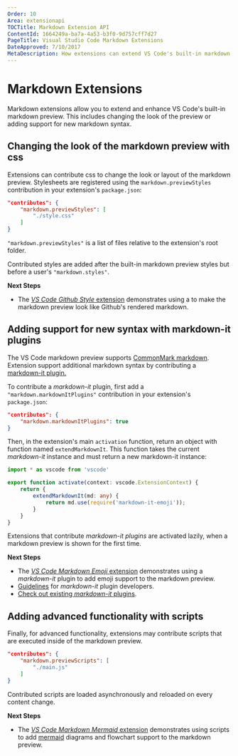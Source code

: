 ```yaml
---
Order: 10
Area: extensionapi
TOCTitle: Markdown Extension API
ContentId: 1664249a-ba7a-4a53-b3f0-9d757cff7d27
PageTitle: Visual Studio Code Markdown Extensions
DateApproved: 7/10/2017
MetaDescription: How extensions can extend VS Code's built-in markdown preview.
---
```


# Markdown Extensions

Markdown extensions allow you to extend and enhance VS Code's built-in markdown preview. This includes changing the look of the preview or adding support for new markdown syntax.

## Changing the look of the markdown preview with css
Extensions can contribute css to change the look or layout of the markdown preview. Stylesheets are registered using the `markdown.previewStyles` contribution in your extension's `package.json`:

```json
"contributes": {
    "markdown.previewStyles": [
        "./style.css"
    ]
}
```

`"markdown.previewStyles"` is a list of files relative to the extension's root folder.

Contributed styles are added after the built-in markdown preview styles but before a user's `"markdown.styles"`.

**Next Steps**
- The [*VS Code Github Style* extension](https://github.com/mjbvz/vscode-github-markdown-preview-style) demonstrates using a to make the markdown preview look like Github's rendered markdown.

## Adding support for new syntax with markdown-it plugins

The VS Code markdown preview supports [CommonMark markdown](http://spec.commonmark.org). Extension support additional markdown syntax by contributing a [markdown-it plugin.](https://github.com/markdown-it/markdown-it#syntax-extensions)

To contribute a *markdown-it* plugin, first add a `"markdown.markdownItPlugins"` contribution in your extension's `package.json`:

```json
"contributes": {
    "markdown.markdownItPlugins": true
}
```

Then, in the extension's main `activation` function, return an object with function named `extendMarkdownIt`. This function takes the current *markdown-it* instance and must return a new markdown-it instance:

```ts
import * as vscode from 'vscode'

export function activate(context: vscode.ExtensionContext) {
    return {
        extendMarkdownIt(md: any) {
            return md.use(require('markdown-it-emoji'));
        }
    }
}
```

Extensions that contribute *markdown-it plugins* are activated lazily, when a markdown preview is shown for the first time.

**Next Steps**
- The [*VS Code Markdown Emoji* extension](https://github.com/mjbvz/vscode-markdown-emoji) demonstrates using a *markdown-it* plugin to add emoji support to the markdown preview.
- [Guidelines](https://github.com/markdown-it/markdown-it/blob/master/docs/development.md) for *markdown-it* plugin developers.
- [Check out existing *markdown-it* plugins](https://www.npmjs.com/browse/keyword/markdown-it-plugin).

## Adding advanced functionality with scripts

Finally, for advanced functionality, extensions may contribute scripts that are executed inside of the markdown preview.


```json
"contributes": {
    "markdown.previewScripts": [
        "./main.js"
    ] 
}
```

Contributed scripts are loaded asynchronously and reloaded on every content change.

**Next Steps**
- The [*VS Code Markdown Mermaid* extension](https://github.com/mjbvz/vscode-markdown-mermaid) demonstrates using scripts to add [mermaid](http://knsv.github.io/mermaid/index.html) diagrams and flowchart support to the markdown preview.


